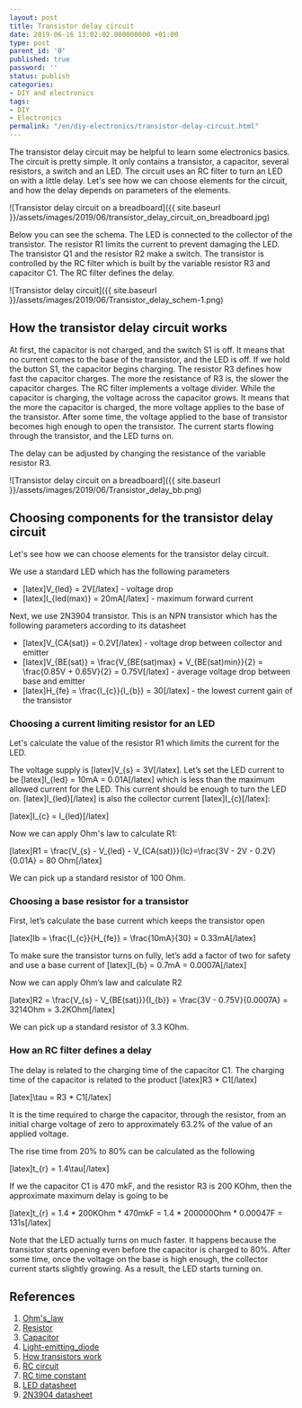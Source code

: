 ```yaml
---
layout: post
title: Transistor delay circuit
date: 2019-06-16 13:02:02.000000000 +01:00
type: post
parent_id: '0'
published: true
password: ''
status: publish
categories:
- DIY and electronics
tags:
- DIY
- Electronics
permalink: "/en/diy-electronics/transistor-delay-circuit.html"
---
```

The transistor delay circuit may be helpful to learn some electronics basics. The circuit is pretty simple. It only contains a transistor, a capacitor, several resistors, a switch and an LED. The circuit uses an RC filter to turn an LED on with a little delay. Let's see how we can choose elements for the circuit, and how the delay depends on parameters of the elements.

![Transistor delay circuit on a breadboard]({{ site.baseurl }}/assets/images/2019/06/transistor_delay_circuit_on_breadboard.jpg)

  
  


Below you can see the schema. The LED is connected to the collector of the transistor. The resistor R1 limits the current to prevent damaging the LED. The transistor Q1 and the resistor R2 make a switch. The transistor is controlled by the RC filter which is built by the variable resistor R3 and capacitor C1. The RC filter defines the delay.

![Transistor delay circuit]({{ site.baseurl }}/assets/images/2019/06/Transistor_delay_schem-1.png)

## How the transistor delay circuit works

At first, the capacitor is not charged, and the switch S1 is off. It means that no current comes to the base of the transistor, and the LED is off. If we hold the button S1, the capacitor begins charging. The resistor R3 defines how fast the capacitor charges. The more the resistance of R3 is, the slower the capacitor charges. The RC filter implements a voltage divider. While the capacitor is charging, the voltage across the capacitor grows. It means that the more the capacitor is charged, the more voltage applies to the base of the transistor. After some time, the voltage applied to the base of transistor becomes high enough to open the transistor. The current starts flowing through the transistor, and the LED turns on.

The delay can be adjusted by changing the resistance of the variable resistor R3.

![Transistor delay circuit on a breadboard]({{ site.baseurl }}/assets/images/2019/06/Transistor_delay_bb.png)

## Choosing components for the transistor delay circuit

Let's see how we can choose elements for the transistor delay circuit.

We use a standard LED which has the following parameters

- [latex]V\_{led} = 2V[/latex] - voltage drop 
- [latex]I\_{led(max)} = 20mA[/latex] - maximum forward current

Next, we use 2N3904 transistor. This is an NPN transistor which has the following parameters according to its datasheet

- [latex]V\_{CA(sat)} = 0.2V[/latex] - voltage drop between collector and emitter
- [latex]V\_{BE(sat)} = \frac{V\_{BE(sat)max} + V\_{BE(sat)min}}{2} = \frac{0.85V + 0.65V}{2} = 0.75V[/latex] - average voltage drop between base and emitter
- [latex]H\_{fe} = \frac{I\_{c}}{I\_{b}} = 30[/latex] - the lowest current gain of the transistor

### Choosing a current limiting resistor for an LED 

Let's calculate the value of the resistor R1 which limits the current for the LED.

The voltage supply is [latex]V\_{s} = 3V[/latex]. Let’s set the LED current to be [latex]I\_{led} = 10mA = 0.01A[/latex] which is less than the maximum allowed current for the LED. This current should be enough to turn the LED on. [latex]I\_{led}[/latex] is also the collector current [latex]I\_{c}[/latex]:

[latex]I\_{c} = I\_{led}[/latex]

Now we can apply Ohm's law to calculate R1:

[latex]R1 = \frac{V\_{s} - V\_{led} - V\_{CA(sat)}}{Ic}=\frac{3V - 2V - 0.2V}{0.01A} = 80 Ohm[/latex]

We can pick up a standard resistor of 100 Ohm.

### Choosing a base resistor for a transistor

First, let’s calculate the base current which keeps the transistor open

[latex]Ib = \frac{I\_{c}}{H\_{fe}} = \frac{10mA}{30} = 0.33mA[/latex]

To make sure the transistor turns on fully, let’s add a factor of two for safety and use a base current of [latex]I\_{b} = 0.7mA = 0.0007A[/latex]

Now we can apply Ohm’s law and calculate R2

[latex]R2 = \frac{V\_{s} - V\_{BE(sat)}}{I\_{b}} = \frac{3V - 0.75V}{0.0007A} = 3214Ohm = 3.2KOhm[/latex]

We can pick up a standard resistor of 3.3 KOhm.

### How an RC filter defines a delay

The delay is related to the charging time of the capacitor C1. The charging time of the capacitor is related to the product [latex]R3 \* C1[/latex]

[latex]\tau = R3 \* C1[/latex]

It is the time required to charge the capacitor, through the resistor, from an initial charge voltage of zero to approximately 63.2% of the value of an applied voltage.

The rise time from 20% to 80% can be calculated as the following

[latex]t\_{r} = 1.4\tau[/latex]

If we the capacitor C1 is 470 mkF, and the resistor R3 is 200 KOhm, then the approximate maximum delay is going to be

[latex]t\_{r} = 1.4 \* 200KOhm \* 470mkF = 1.4 \* 200000Ohm \* 0.00047F = 131s[/latex]

Note that the LED actually turns on much faster. It happens because the transistor starts opening even before the capacitor is charged to 80%. After some time, once the voltage on the base is high enough, the collector current starts slightly growing. As a result, the LED starts turning on.

## References

1. [Ohm's\_law](https://en.wikipedia.org/wiki/Ohm%27s_law)
2. [Resistor](https://en.wikipedia.org/wiki/Resistor)
3. [Capacitor](https://en.wikipedia.org/wiki/Capacitor)
4. [Light-emitting\_diode](https://en.wikipedia.org/wiki/Light-emitting_diode)
5. [How transistors work](https://www.build-electronic-circuits.com/how-transistors-work/)
6. [RC circuit](https://en.wikipedia.org/wiki/RC_circuit)
7. [RC time constant](https://en.wikipedia.org/wiki/RC_time_constant)
8. [LED datasheet](https://www.sparkfun.com/datasheets/Components/YSL-R596CR3G4B5C-C10.pdf)
9. [2N3904 datasheet](https://www.onsemi.com/pub/Collateral/2N3903-D.PDF)

